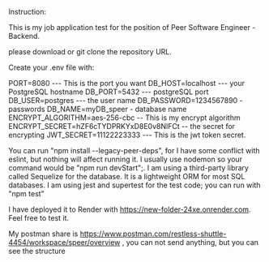 Instruction:

This is my job application test for the position of Peer Software Engineer - Backend.

please download or git clone the repository URL.

Create your .env file with:

PORT=8080 --- This is the port you want
DB_HOST=localhost --- your PostgreSQL hostname
DB_PORT=5432 --- postgreSQL port 
DB_USER=postgres --- the user name
DB_PASSWORD=1234567890 - passwords
DB_NAME=myDB_speer - database name 
ENCRYPT_ALGORITHM=aes-256-cbc -- This is my encrypt algorithm
ENCRYPT_SECRET=hZF6cTYDPRKYxD8E0v8NlFCt  -- the secret for encrypting
JWT_SECRET=11122223333 --- This is the jwt token secret.


 You can run "npm install --legacy-peer-deps", for I have some conflict with eslint, but nothing will affect running it.
 I usually use nodemon so your command would be "npm run devStart";\.
 I am using a third-party library called Sequelize for the database. It is a lightweight ORM for most SQL databases.
 I am using jest and supertest for the test code; you can run with "npm test"


I have deployed it to Render with https://new-folder-24xe.onrender.com. Feel free to test it.

My postman share is https://www.postman.com/restless-shuttle-4454/workspace/speer/overview , you can not send anything, but you can see the structure
